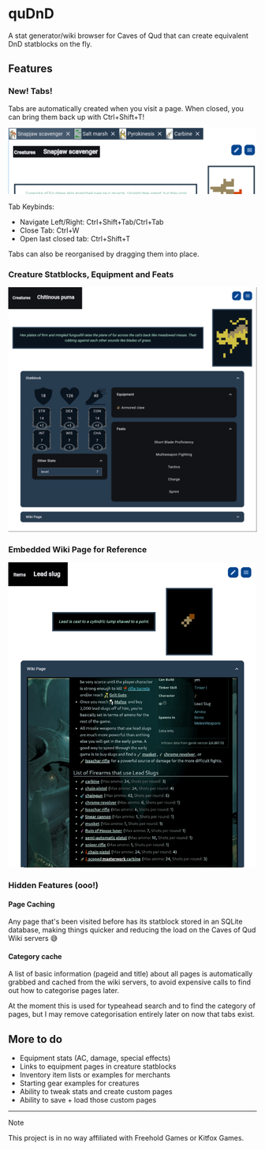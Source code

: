 # quDnD
A stat generator/wiki browser for Caves of Qud that can create equivalent DnD statblocks on the fly.

## Features
### New! Tabs!
Tabs are automatically created when you visit a page.
When closed, you can bring them back up with Ctrl+Shift+T!

![Tabs](images/tabs.png)

Tab Keybinds:
* Navigate Left/Right: Ctrl+Shift+Tab/Ctrl+Tab
* Close Tab: Ctrl+W
* Open last closed tab: Ctrl+Shift+T

Tabs can also be reorganised by dragging them into place.

### Creature Statblocks, Equipment and Feats
![Puma Preview](images/puma_preview_transparent.png)

### Embedded Wiki Page for Reference
![Lead Slug Preview](images/lead_slug_transparent.png)

### Hidden Features (ooo!)
#### Page Caching
Any page that's been visited before has its statblock stored in an SQLite database,
making things quicker and reducing the load on the Caves of Qud Wiki servers :sweat_smile:

#### Category cache
A list of basic information (pageid and title) about all pages is automatically grabbed
and cached from the wiki servers, to avoid expensive calls to find out how to categorise
pages later.

At the moment this is used for typeahead search and to find the category of pages, but
I may remove categorisation entirely later on now that tabs exist.

## More to do
* Equipment stats (AC, damage, special effects)
* Links to equipment pages in creature statblocks
* Inventory item lists or examples for merchants
* Starting gear examples for creatures
* Ability to tweak stats and create custom pages
* Ability to save + load those custom pages

------

> [!NOTE]
> This project is in no way affiliated with Freehold Games or Kitfox Games.
